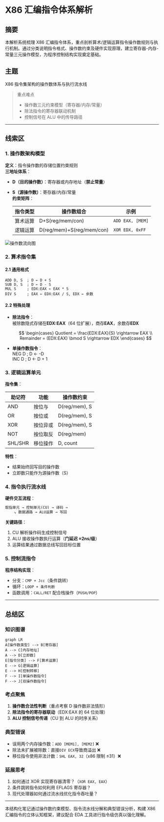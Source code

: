 # X86 汇编指令体系解析

## 摘要

本解析系统梳理 X86 汇编指令体系，重点剖析算术/逻辑运算指令操作数规则与执行机制。通过分类说明指令格式、操作数约束及硬件实现原理，建立寄存器-内存-常量三元操作模型，为程序控制结构实现奠定基础。

## 主题

X86 指令集架构的操作数体系与执行流水线

> 重点难点
>
> - 操作数三元约束模型（寄存器/内存/常量）
> - 除法指令的寄存器联动机制
> - 控制信号在 ALU 中的传导路径

---

## 线索区

### 1. 操作数架构模型

**定义**：指令操作数的存储位置约束规则  
**三地址体系**：

- **D（目的操作数）**：寄存器或内存地址（**禁止常量**）
- **S（源操作数）**：寄存器/内存/常量  
  **约束矩阵**：
  
  | 指令类型 | 操作数组合 | 示例 |
  |---------|-----------|------|
  | 算术运算 | D+S(reg/mem/con) | `ADD EAX, [MEM]` |
  | 逻辑运算 | D(reg/mem)+S(reg/mem/con) | `XOR EDX, 0xFF` |

![操作数流向图]()

### 2. 算术指令集

#### 2.1 通用格式

```assembly
ADD D, S  ; D ← D + S
SUB D, S  ; D ← D - S
MUL S     ; EDX:EAX ← EAX * S
DIV S     ; EAX ← EDX:EAX / S, EDX ← 余数
```

#### 2.2 特殊处理

- **除法指令**：  
  被除数隐式存储在**EDX:EAX**（64 位扩展），商存**EAX**，余数存**EDX**
  
  $$
  \begin{cases}
  Quotient = \frac{EDX:EAX}{S} \rightarrow EAX \\
  Remainder = (EDX:EAX) \bmod S \rightarrow EDX
  \end{cases}
   $$

- **单操作数指令**：  
  NEG D ; D ← -D  
  INC D ; D ← D + 1

### 3. 逻辑运算单元

**指令集**：

| 助记符 | 功能 | 操作数约束 |
|-------|-----|-----------|
| AND | 按位与 | D(reg/mem), S |
| OR | 按位或 | D(reg/mem), S |
| XOR | 按位异或 | D(reg/mem), S |
| NOT | 按位取反 | D(reg/mem) |
| SHL/SHR | 移位操作 | D, count |

**特性**：

- 结果始终回写目的操作数
- 立即数只能作为源操作数（S）

### 4. 指令执行流水线

**硬件交互流程**：

```txt
取指单元 → 控制单元(CU) → 译码 →
    ↘ 数据通路 → ALU运算 → 写回
```

**关键路径**：

1. CU 解析操作码生成控制信号
2. ALU 接收操作数执行运算（**门延迟 ≈2ns/级**）
3. 运算结果通过数据总线写回目标位置

### 5. 控制流指令

**程序结构实现**：

- 分支：`CMP + Jcc`（条件跳转）
- 循环：`LOOP + 条件判断`
- 函数调用：`CALL/RET` 配合栈操作（`PUSH/POP`）

---

## 总结区

### 知识图谱

```mermaid
graph LR
A[操作数类型] --> B[寄存器]
A --> C[内存地址]
A --> D[立即数]
E[指令分类] --> F[算术运算]
E --> G[逻辑运算]
E --> H[控制转移]
F --> I[单操作数指令]
F --> J[双操作数指令]
```

### 考点聚焦

1. **操作数合法性判断**（重点考察 D 操作数非法情形）
2. **除法指令的寄存器联动**（EDX:EAX 的 64 位处理）
3. **ALU 控制信号传递**（CU 到 ALU 的时序关系）

### 典型错误

- 误用两个内存操作数：`ADD [MEM1], [MEM2]` ❌
- 除法未扩展被除数：直接`DIV ECX`导致商溢出 ❌
- 移位指令使用非法计数：`SHL EAX, 32`（x86 限制 ≤31）❌

### 延展思考

1. 如何通过 XOR 实现寄存器清零？（`XOR EAX, EAX`）
2. 条件跳转指令如何利用 EFLAGS 寄存器？
3. 现代处理器如何通过流水线优化指令吞吐量？

---

本结构化笔记通过操作数约束模型、指令流水线分解和典型错误分析，构建 X86 汇编指令的立体认知框架，建议配合 EDA 工具进行指令级仿真以强化理解。
